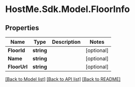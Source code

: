 # HostMe.Sdk.Model.FloorInfo
## Properties

Name | Type | Description | Notes
------------ | ------------- | ------------- | -------------
**FloorId** | **string** |  | [optional] 
**Name** | **string** |  | [optional] 
**FloorUrl** | **string** |  | [optional] 

[[Back to Model list]](../README.md#documentation-for-models) [[Back to API list]](../README.md#documentation-for-api-endpoints) [[Back to README]](../README.md)

